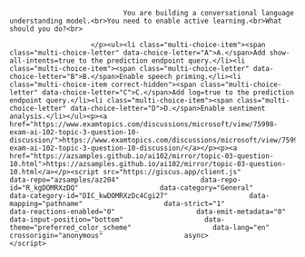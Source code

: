 <p class="card-text">
							
								You are building a conversational language understanding model.<br>You need to enable active learning.<br>What should you do?<br>
							
						</p><ul><li class="multi-choice-item"><span class="multi-choice-letter" data-choice-letter="A">A.</span>Add show-all-intents=true to the prediction endpoint query.</li><li class="multi-choice-item"><span class="multi-choice-letter" data-choice-letter="B">B.</span>Enable speech priming.</li><li class="multi-choice-item correct-hidden"><span class="multi-choice-letter" data-choice-letter="C">C.</span>Add log=true to the prediction endpoint query.</li><li class="multi-choice-item"><span class="multi-choice-letter" data-choice-letter="D">D.</span>Enable sentiment analysis.</li></ul><p><a href="https://www.examtopics.com/discussions/microsoft/view/75998-exam-ai-102-topic-3-question-10-discussion/">https://www.examtopics.com/discussions/microsoft/view/75998-exam-ai-102-topic-3-question-10-discussion/</a></p><p><a href="https://azsamples.github.io/ai102/mirror/topic-03-question-10.html">https://azsamples.github.io/ai102/mirror/topic-03-question-10.html</a></p><script src="https://giscus.app/client.js"                    data-repo="azsamples/az204"                    data-repo-id="R_kgDOMRXzDQ"                    data-category="General"                    data-category-id="DIC_kwDOMRXzDc4Cgi27"                    data-mapping="pathname"                    data-strict="1"                    data-reactions-enabled="0"                    data-emit-metadata="0"                    data-input-position="bottom"                    data-theme="preferred_color_scheme"                    data-lang="en"                    crossorigin="anonymous"                    async>                    </script>